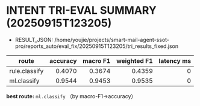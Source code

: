 # INTENT TRI-EVAL SUMMARY (20250915T123205)

- RESULT_JSON: /home/youjie/projects/smart-mail-agent-ssot-pro/reports_auto/eval_fix/20250915T123205/tri_results_fixed.json

| route | accuracy | macro F1 | weighted F1 | latency ms |
|---|---:|---:|---:|---:|
| rule.classify | 0.4070 | 0.3674 | 0.4359 | 0 |
| ml.classify | 0.9544 | 0.9453 | 0.9535 | 0 |

**best route:** `ml.classify` （by macro-F1→accuracy）